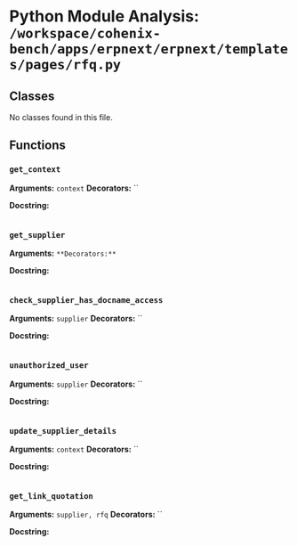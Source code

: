 # Python Module Analysis: `/workspace/cohenix-bench/apps/erpnext/erpnext/templates/pages/rfq.py`

## Classes

No classes found in this file.


## Functions

### `get_context`
**Arguments:** `context`
**Decorators:** ``

**Docstring:**
```

```
### `get_supplier`
**Arguments:** ``
**Decorators:** ``

**Docstring:**
```

```
### `check_supplier_has_docname_access`
**Arguments:** `supplier`
**Decorators:** ``

**Docstring:**
```

```
### `unauthorized_user`
**Arguments:** `supplier`
**Decorators:** ``

**Docstring:**
```

```
### `update_supplier_details`
**Arguments:** `context`
**Decorators:** ``

**Docstring:**
```

```
### `get_link_quotation`
**Arguments:** `supplier, rfq`
**Decorators:** ``

**Docstring:**
```

```

